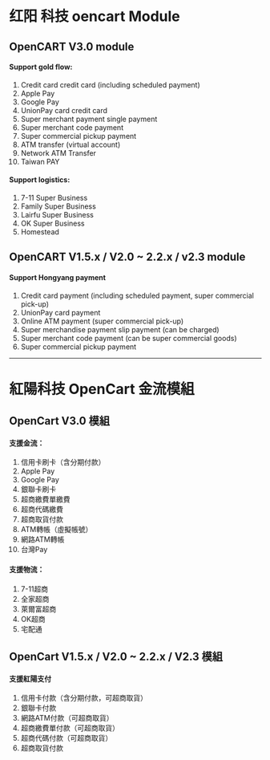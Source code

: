 # 红阳 科技 oencart Module
## OpenCART V3.0 module
#### Support gold flow:
1. Credit card credit card (including scheduled payment)
2. Apple Pay
3. Google Pay
4. UnionPay card credit card
5. Super merchant payment single payment
6. Super merchant code payment
7. Super commercial pickup payment
8. ATM transfer (virtual account)
9. Network ATM Transfer
10. Taiwan PAY

#### Support logistics:
1. 7-11 Super Business
2. Family Super Business
3. Lairfu Super Business
4. OK Super Business
5. Homestead


## OpenCART V1.5.x / V2.0 ~ 2.2.x / v2.3 module
#### Support Hongyang payment
1. Credit card payment (including scheduled payment, super commercial pick-up)
2. UnionPay card payment
3. Online ATM payment (super commercial pick-up)
4. Super merchandise payment slip payment (can be charged)
5. Super merchant code payment (can be super commercial goods)
6. Super commercial pickup payment

-----------

# 紅陽科技 OpenCart 金流模組
## OpenCart V3.0 模組
#### 支援金流：
1. 信用卡刷卡（含分期付款）
2. Apple Pay
3. Google Pay
4. 銀聯卡刷卡
5. 超商繳費單繳費
6. 超商代碼繳費
7. 超商取貨付款
8. ATM轉帳（虛擬帳號）
9. 網路ATM轉帳
10. 台灣Pay

#### 支援物流：
1. 7-11超商
2. 全家超商
3. 萊爾富超商
4. OK超商
5. 宅配通


## OpenCart V1.5.x / V2.0 ~ 2.2.x / V2.3 模組
#### 支援紅陽支付
1. 信用卡付款（含分期付款，可超商取貨）
2. 銀聯卡付款
3. 網路ATM付款（可超商取貨）
4. 超商繳費單付款（可超商取貨）
5. 超商代碼付款（可超商取貨）
6. 超商取貨付款
